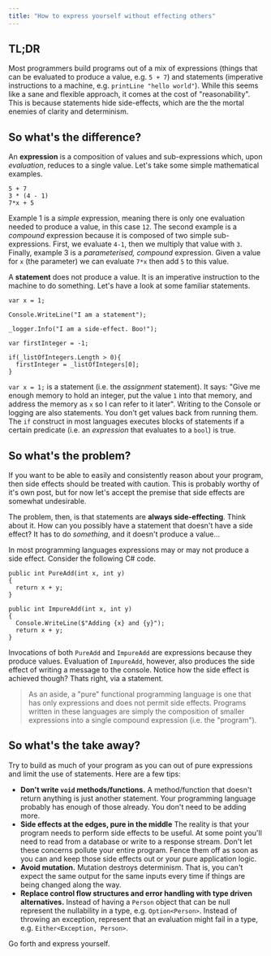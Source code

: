```yaml
---
title: "How to express yourself without effecting others"
---
```


## TL;DR

Most programmers build programs out of a mix of expressions (things that can be evaluated to produce a value, e.g. `5 + 7`) and statements (imperative instructions to a machine, e.g. `printLine "hello world"`).
While this seems like a sane and flexible approach, it comes at the cost of "reasonability". This is because statements hide side-effects, which are the the mortal enemies of clarity and determinism.

## So what's the difference?

An **expression** is a composition of values and sub-expressions which, upon *evaluation*, reduces to a single value. Let's take some simple mathematical examples.

<pre class="line-numbers"><code class="language-csharp">5 + 7
3 * (4 - 1)
7*x + 5
</code></pre>

Example 1 is a *simple* expression, meaning there is only one evaluation needed to produce a value, in this case `12`. The second example is a *compound* expression because it is composed of two simple sub-expressions. First, we evaluate `4-1`, then we multiply that value with `3`. Finally, example 3 is a *parameterised, compound* expression. Given a value for `x` (the parameter) we can evaluate `7*x` then add `5` to this value.

A **statement** does not produce a value. It is an imperative instruction to the machine to do something. Let's have a look at some familiar statements.

<pre id="ex1"><code class="language-csharp">var x = 1;

Console.WriteLine("I am a statement");

_logger.Info("I am a side-effect. Boo!");

var firstInteger = -1;

if(_listOfIntegers.Length > 0){
  firstInteger = _listOfIntegers[0];
}
</code></pre>

<code class="language-csharp">var x = 1;</code> is a statement (i.e. the *assignment* statement).
It says: "Give me enough memory to hold an integer, put the value `1` into that memory, and address
the memory as <code class="language-csharp">x</code> so I can refer to it later".
Writing to the Console or logging are also statements. You don't get values back
from running them. The <code class="language-csharp">if</code> construct in most
languages executes blocks of statements if a certain predicate (i.e. an *expression*
that evaluates to a <code class="language-csharp">bool</code>) is true.

## So what's the problem?

If you want to be able to easily and consistently reason about your program, then side effects should be treated with caution. This is probably worthy of it's own post, but for now let's accept the premise that side effects are somewhat undesirable.

The problem, then, is that statements are **always side-effecting**. Think about it. How can you possibly have a statement that doesn't have a side effect? It has to do *something*, and it doesn't produce a value...

In most programming languages expressions may or may not produce a side effect. Consider the following C# code.

<pre id="ex1"><code class="language-csharp">public int PureAdd(int x, int y)
{
  return x + y;
}

public int ImpureAdd(int x, int y)
{
  Console.WriteLine($"Adding {x} and {y}");
  return x + y;
}
</code></pre>

Invocations of both <code class="language-csharp">PureAdd</code> and <code class="language-csharp">ImpureAdd</code> are expressions because they produce values. Evaluation of <code class="language-csharp">ImpureAdd</code>, however, also produces the side effect of writing a message to the console. Notice how the side effect is achieved though? Thats right, via a statement.

> As an aside, a "pure" functional programming language is one that has only expressions and does not permit side effects. Programs written in these languages are simply the composition of smaller expressions into a single compound expression (i.e. the "program").

## So what's the take away?

Try to build as much of your program as you can out of pure expressions and limit the use of statements. Here are a few tips:

* **Don't write `void` methods/functions.** A method/function that doesn't return anything is just another statement. Your programming language probably has enough of those already. You don't need to be adding more.
* **Side effects at the edges, pure in the middle** The reality is that your program needs to perform side effects to be useful. At some point you'll need to read from a database or write to a response stream. Don't let these concerns pollute your entire program. Fence them off as soon as you can and keep those side effects out or your pure application logic.
* **Avoid mutation.** Mutation destroys determinism. That is, you can't expect the same output for the same inputs every time if things are being changed along the way.
* **Replace control flow structures and error handling with type driven alternatives.** Instead of having a `Person` object that can be null represent the nullability in a type, e.g. `Option<Person>`. Instead of throwing an exception, represent that an evaluation might fail in a type, e.g. `Either<Exception, Person>`.

Go forth and express yourself.

